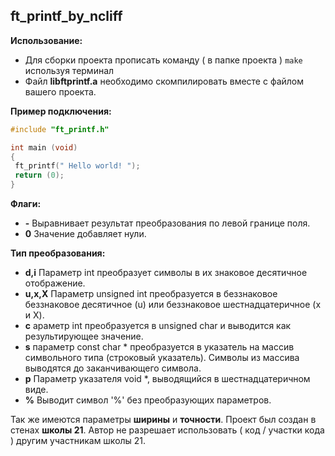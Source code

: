 ft_printf_by_ncliff
------------
**Использование:**
- Для сборки проекта прописать команду ( в папке проекта ) `make` используя терминал
- Файл **libftprintf.a** необходимо скомпилировать вместе с файлом вашего проекта.

**Пример подключения:**
```C
#include "ft_printf.h"

int main (void)
{
 ft_printf(" Hello world! ");
 return (0);
}
```
**Флаги:**
- **-** Выравнивает результат преобразования по левой границе поля.
- **0** Значение добавляет нули.

**Тип преобразования:**
- **d,i** Параметр int преобразует символы в их знаковое десятичное отображение.
- **u,x,X** Параметр unsigned int преобразуется в беззнаковое беззнаковое десятичное (u) или беззнаковое шестнадцатеричное (x и X).
- **c** араметр int преобразуется в unsigned char и выводится как результирующее значение.
- **s** параметр const char * преобразуется в указатель на массив символьного типа (строковый указатель). Символы из массива выводятся до заканчивающего символа.
- **p** Параметр указателя void *, выводящийся в шестнадцатеричном виде.
- **%** Выводит символ '%' без преобразующих параметров.

Так же имеются параметры **ширины** и **точности**.
Проект был создан в стенах **школы 21**. Автор не разрешает использовать ( код / участки кода ) другим участникам школы 21.
